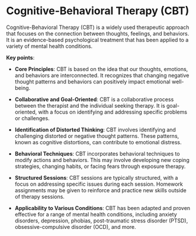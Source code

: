<!--
source: gpt-3 + jph editing
abbr: CBT
tags: psychology treatments
-->

# Cognitive-Behavioral Therapy (CBT)

Cognitive-Behavioral Therapy (CBT) is a widely used therapeutic approach that focuses on the connection between thoughts, feelings, and behaviors. It is an evidence-based psychological treatment that has been applied to a variety of mental health conditions.

**Key points**:

* **Core Principles**: CBT is based on the idea that our thoughts, emotions, and behaviors are interconnected. It recognizes that changing negative thought patterns and behaviors can positively impact emotional well-being.

* **Collaborative and Goal-Oriented**: CBT is a collaborative process between the therapist and the individual seeking therapy. It is goal-oriented, with a focus on identifying and addressing specific problems or challenges.

* **Identification of Distorted Thinking**: CBT involves identifying and challenging distorted or negative thought patterns. These patterns, known as cognitive distortions, can contribute to emotional distress.

* **Behavioral Techniques**: CBT incorporates behavioral techniques to modify actions and behaviors. This may involve developing new coping strategies, changing habits, or facing fears through exposure therapy.

* **Structured Sessions**: CBT sessions are typically structured, with a focus on addressing specific issues during each session. Homework assignments may be given to reinforce and practice new skills outside of therapy sessions.

* **Applicability to Various Conditions**: CBT has been adapted and proven effective for a range of mental health conditions, including anxiety disorders, depression, phobias, post-traumatic stress disorder (PTSD), obsessive-compulsive disorder (OCD), and more.
